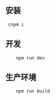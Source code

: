 ## 安装
   ```
    cnpm i
   ```
## 开发
   ```
       npm run dev
   ```    
## 生产环境
  ```
      npm run build
  ```  
  